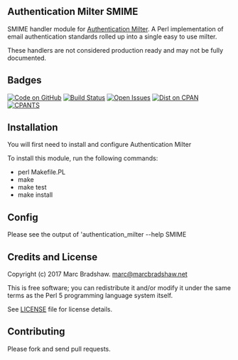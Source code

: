 Authentication Milter SMIME
--------------------------

SMIME handler module for [Authentication Milter](https://github.com/fastmail/authentication_milter).
A Perl implementation of email authentication standards rolled up into a single easy to use milter.

These handlers are not considered production ready and may not be fully documented.

Badges
------

[![Code on GitHub](https://img.shields.io/badge/github-repo-blue.svg)](https://github.com/fastmail/authentication_milter_smime) [![Build Status](https://travis-ci.org/fastmail/authentication_milter_smime.svg?branch=master)](https://travis-ci.org/fastmail/authentication_milter_smime) [![Open Issues](https://img.shields.io/github/issues/fastmail/authentication_milter_smime.svg)](https://github.com/fastmail/authentication_milter_smime/issues) [![Dist on CPAN](https://img.shields.io/cpan/v/Mail-Milter-Authentication-SMIME.svg)](https://metacpan.org/release/Mail-Milter-Authentication-SMIME) [![CPANTS](https://img.shields.io/badge/cpants-kwalitee-blue.svg)](http://cpants.cpanauthors.org/dist/Mail-Milter-Authentication-SMIME)

Installation
------------

You will first need to install and configure Authentication Milter

To install this module, run the following commands:

 - perl Makefile.PL
 - make
 - make test
 - make install

Config
------

Please see the output of 'authentication_milter --help SMIME

Credits and License
-------------------

Copyright (c) 2017 Marc Bradshaw. <marc@marcbradshaw.net>

This is free software; you can redistribute it and/or modify it under the
same terms as the Perl 5 programming language system itself.

See [LICENSE](LICENSE) file for license details.

Contributing
------------

Please fork and send pull requests.


